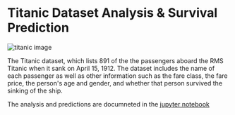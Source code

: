 # Titanic Dataset Analysis & Survival Prediction

![titanic image](https://storage.googleapis.com/kaggle-competitions/kaggle/3136/logos/header.png?GoogleAccessId=web-data@kaggle-161607.iam.gserviceaccount.com&Expires=1734244444&Signature=JQkKsTZSF7dxXRU5i7NapvTUcLEAoXF9igaifUq6qUQkRC7sLmL5xCswVWAR8aaHEA68R1vZ4qYeP2qJVpyq3U65H0C55Vp0KU%2BIX2mph80hXbhCu4OYnV%2FlgDPg82946HiP36aDBcZo2qM5yBfTmwZ2s%2BF3ir3rn1jc5OgjlYRkoMRhBPMWoTaVJyqCCic9pWzQkHCClwn5Eu%2FsNrCpw7Or7TsEzWbJlCCNa1coAYyrvPWecvcY9V%2ByaYJd91pYrkWX5FMcB3m7Wyoa2WXsXJ6ItcGa%2BQpg9%2FB5Tu0Wo1hAnkjqqDxNBUGqYZRu1O5gu0o%2FAn1k0WeNoVKxp3mHKQ%3D%3D)

The Titanic dataset, which lists 891 of the the passengers aboard the RMS Titanic when it sank on April 15, 1912. The dataset includes the name of each passenger as well as other information such as the fare class, the fare price, the person's age and gender, and whether that person survived the sinking of the ship.

The analysis and predictions are documneted in the [jupyter notebook](/titanic-survival-analysis.ipynb)
